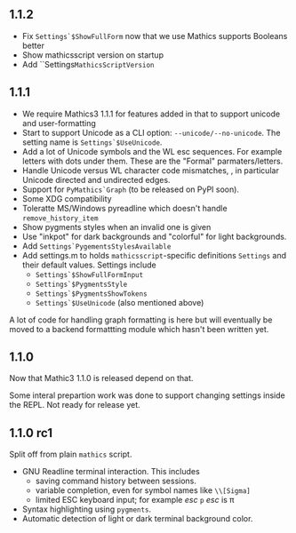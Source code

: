 1.1.2
-----

* Fix ``Settings`$ShowFullForm`` now that we use Mathics supports Booleans better
* Show mathicsscript version on startup
* Add ``Settings`MathicsScriptVersion`

1.1.1
-----

* We require Mathics3 1.1.1 for features added in that to support unicode and user-formatting
* Start to support Unicode as a CLI option: `--unicode/--no-unicode`. The setting name is ``Settings`$UseUnicode``.
* Add a lot of Unicode symbols and the WL esc sequences. For example letters with dots under them. These are the "Formal" parmaters/letters.
* Handle Unicode versus WL character code mismatches, , in particular Unicode directed and undirected edges.
* Support for ``PyMathics`Graph`` (to be released on PyPI soon).
* Some XDG compatibility
* Toleratte MS/Windows pyreadline which doesn't handle `remove_history_item`
* Show pygments styles when an invalid one is given
* Use "inkpot" for dark backgrounds and "colorful" for  light backgrounds.
* Add ``Settings`PygementsStylesAvailable``
* Add settings.m to holds `mathicsscript`-specific definitions `Settings` and their default values. Settings include
  - ``Settings`$ShowFullFormInput``
  - ``Settings`$PygmentsStyle``
  - ``Settings`$PygmentsShowTokens``
  - ``Settings`$UseUnicode`` (also mentioned above)

A lot of code for handling graph formatting is here but will eventually be moved to a backend formattting module which hasn't been written yet.


1.1.0
-----

Now that Mathic3 1.1.0 is released depend on that.

Some interal prepartion work was done to support changing settings inside the REPL.
Not ready for release yet.

1.1.0 rc1
---------

Split off from plain `mathics` script.

* GNU Readline terminal interaction. This includes
   - saving command history between sessions.
   - variable completion, even for symbol names like `\\[Sigma]`
   - limited ESC keyboard input; for example *esc* ``p`` *esc* is π
* Syntax highlighting using `pygments`.
* Automatic detection of light or dark terminal background color.
